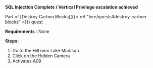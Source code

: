 **SQL Injection Complete / Vertical Privilege escalation achieved**

Part of [Destroy Carbon Blocks]({{< ref "lore/quests#destroy-carbon-blocks" >}}) quest

**Requirements** : None

**Steps:**

1. Go to the Hill near Lake Madison
2. Click on the Hidden Camera
  1. Activates A09
